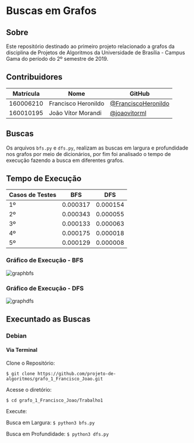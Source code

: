 # Buscas em Grafos

## Sobre

Este repositório destinado ao primeiro projeto relacionado a grafos da disciplina de Projetos de Algoritmos da Universidade de Brasília - Campus Gama do período do 2º semestre de 2019.

## Contribuidores

|Matrícula|Nome|GitHub|
|---------|----|------|
|160006210| Francisco Heronildo|[@FranciscoHeronildo](github.com/FranciscoHeronildo)|
|160010195| João Vítor Morandi|[@joaovitorml](github.com/joaovitorml)|

## Buscas

Os arquivos `bfs.py` e `dfs.py`, realizam as buscas em largura e profundidade nos grafos por meio de dicionários, por fim foi analisado o tempo de execução fazendo a busca em diferentes grafos.

## Tempo de Execução

|Casos de Testes|BFS|DFS|
|---------------|---|---|
|1º|0.000317|0.000154|
|2º|0.000343|0.000055|
|3º|0.000133|0.000063|
|4º|0.000175|0.000018|
|5º|0.000129|0.000008|

### Gráfico de Execução - BFS

![graphbfs](https://i.imgur.com/Hpm2oxM.png)

### Gráfico de Execução - DFS

![graphdfs](https://i.imgur.com/kXMyxjS.png)

## Execuntado as Buscas

### Debian

#### Via Terminal

Clone o Repositório:

`$ git clone https://github.com/projeto-de-algoritmos/grafo_1_Francisco_Joao.git`

Acesse o diretório:

`$ cd grafo_1_Francisco_Joao/Trabalho1`

Execute:

Busca em Largura:
`$ python3 bfs.py` 

Busca em Profundidade:
`$ python3 dfs.py`
